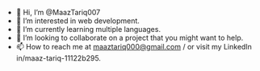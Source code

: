 - 👋 Hi, I’m @MaazTariq007
- 👀 I’m interested in web development.
- 🌱 I’m currently learning multiple languages.
- 💞️ I’m looking to collaborate on a project that you might want to help.
- 📫 How to reach me at maaztariq000@gmail.com / or visit my LinkedIn in/maaz-tariq-11122b295.

<!---
MaazTariq007/MaazTariq007 is a ✨ special ✨ repository because its `README.md` (this file) appears on your GitHub profile.
You can click the Preview link to take a look at your changes.
--->
